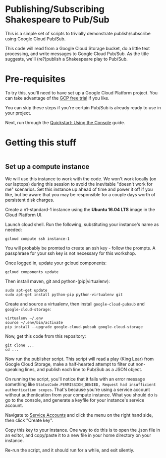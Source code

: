 # Publishing/Subscribing Shakespeare to Pub/Sub

This is a simple set of scripts to trivially demonstrate publish/subscribe using Google Cloud Pub/Sub.

This code will read from a Google Cloud Storage bucket, do a little text processing, and 
write messages to Google Cloud Pub/Sub. As the title suggests, we'll (re?)publish a Shakespeare
play to Pub/Sub.

# Pre-requisites

To try this, you'll need to have set up a Google Cloud Platform project. You can take advantage of the [GCP free trial](https://console.cloud.google.com/freetrial) if you like.

You can skip these steps if you're certain Pub/Sub is already ready to use in your project.

Next, run through the [Quickstart: Using the Console](https://cloud.google.com/pubsub/docs/quickstart-console) guide.

# Getting this stuff

```

```

## Set up a compute instance

We will use this instance to work with the code. We won't work locally (on our laptops) during this session to avoid the inevitable "doesn't work for me" scenarios. Set this instance up ahead of time and power it off if you like, but be aware that you may be responsible for a couple days worth of persistent disk charges.

Create a n1-standard-1 instance using the **Ubuntu 16.04 LTS** image in the Cloud Platform UI.

Launch cloud shell. Run the following, substituting your instance's name as needed:

```
gcloud compute ssh instance-1
```
 
You will probably be promted to create an ssh key - follow the prompts. A passphrase for your ssh key is not necessary for this workshop.

Once logged in, update your gcloud components:

```
gcloud components update
```

Then install maven, git and python-(pip|virtualenv):

```
sudo apt-get update
sudo apt-get install python-pip python-virtualenv git
```

Create and source a virtualenv, then install `google-cloud-pubsub` and `google-cloud-storage`:

```
virtualenv ~/.env
source ~/.env/bin/activate
pip install --upgrade google-cloud-pubsub google-cloud-storage
```

Now, get this code from this repository:

```
git clone ...
cd ...
```

Now run the publisher script. This script will read a play (King Lear) from Google Cloud Storage, make a half-hearted attempt to filter out non-speaking lines, and publish each line to Pub/Sub as a JSON object.

On running the script, you'll notice that it fails with an error message something like `StatusCode.PERMISSION_DENIED, Request had insufficient authentication scopes`. That's because you're using a service account without authentication from your compute instance. What you should do is go to the console, and generate a keyfile for your instance's service account.

Navigate to [Service Accounts](https://console.cloud.google.com/iam-admin/serviceaccounts) and click the menu on the right hand side, then click "Create key".

Copy this key to your instance. One way to do this is to open the .json file in an editor, and copy/paste it to a new file in your home directory on your instance.
 
Re-run the script, and it should run for a while, and exit silently.
